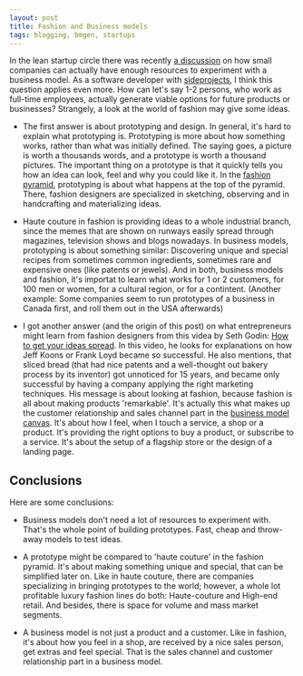 ```yaml
---
layout: post
title: Fashion and Business models
tags: blogging, bmgen, startups
---
```

In the lean startup circle there was recently [a discussion](https://groups.google.com/forum/?hl=de&fromgroups=#!topic/lean-startup-circle/F2bk3MuOZDQ) on how small companies can actually have enough resources to experiment with a business model. As a software developer with [sideprojects](http://sachagreif.com/the-side-project-project/), I think this question applies even more. How can let's say 1-2 persons, who work as full-time employees, actually generate viable options for future products or businesses? Strangely, a look at the world of fashion may give some ideas.

* The first answer is about prototyping and design. In general, it's hard to explain what prototyping is. Prototyping is more about how something works, rather than what was initially defined. The saying goes, a picture is worth a thousands words, and a prototype is worth a thousand pictures. The important thing on a prototype is that it quickly tells you how an idea can look, feel and why you could like it. In the [fashion pyramid](http://www.fashionindie.com/runway-to-red-carpet-in-armani-prive-haute-couture/), prototyping is about what happens at the top of the pyramid. There, fashion designers are specialized in sketching, observing and in handcrafting and materializing ideas. 

* Haute couture in fashion is providing ideas to a whole industrial branch, since the memes that are shown on runways easily spread through magazines, television shows and blogs nowadays.  In business models, prototyping is about something similar: Discovering unique and special recipes from sometimes common ingredients, sometimes rare and expensive ones (like patents or jewels). And in both, business models and fashion, it's importat to learn what works for 1 or 2 customers, for 100 men or women, for a cultural region, or for a contintent. (Another example: Some companies seem to run prototypes of a business in Canada first, and roll them out in the USA afterwards) 

* I got another answer (and the origin of this post) on what entrepreneurs might learn from fashion designers from this videa by Seth Godin: [How to get your ideas spread](http://www.ted.com/talks/seth_godin_on_sliced_bread.html). In this video, he looks for explanations on how Jeff Koons or Frank Loyd became so successful. He also mentions, that sliced bread (that had nice patents and a well-thought out bakery process by its inventor) got unnoticed for 15 years, and became only successful by having a company applying the right marketing techniques. His message is about looking at fashion, because fashion is all about making products 'remarkable'. It's actually this what makes up the customer relationship and sales channel part in the [business model canvas](http://bmfiddle.com/). It's about how I feel, when I touch a service, a shop or a product. It's providing the right options to buy a product, or subscribe to a service. It's about the setup of a flagship store or the design of a landing page.

## Conclusions
Here are some conclusions:

* Business models don't need a lot of resources to experiment with. That's the whole point of building prototypes. Fast, cheap and throw-away models to test ideas.

* A prototype might be compared to 'haute couture' in the fashion pyramid. It's about making something unique and special, that can be simplified later on. Like in haute couture, there are companies specializing in bringing prototypes to the world; however, a whole lot profitable luxury fashion lines do both: Haute-couture and High-end retail. And besides, there is space for volume and mass market segments.

* A business model is not just a product and a customer. Like in fashion, it's about how you feel in a shop, are received by a nice sales person, get extras and feel special. That is the sales channel and customer relationship part in a business model.

